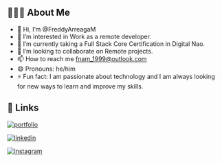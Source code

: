 ## 👨🏻‍💻 About Me

- 👋 Hi, I’m @FreddyArreagaM
- 👀 I’m interested in Work as a remote developer. 
- 🌱 I’m currently taking a Full Stack Core Certification in Digital Nao.
- 💞️ I’m looking to collaborate on Remote projects.
- 📫 How to reach me fnam_1999@outlook.com
- 😄 Pronouns: he/him
- ⚡ Fun fact: I am passionate about technology and I am always looking for new ways to learn and improve my skills.


## 🔗 Links
[![portfolio](https://img.shields.io/badge/Portafolio_Notion-000000?style=for-the-badge&logo=notion&logoColor=white)](https://portafolio-fnam.notion.site/Hola-soy-Freddy-Arreaga-M-aecbaf7ccf8c4fe6be61e1687b17d696?pvs=4)

[![linkedin](https://img.shields.io/badge/linkedin-0A66C2?style=for-the-badge&logo=linkedin&logoColor=white)]([https://www.linkedin.com/](https://www.linkedin.com/in/fnam/))

[![instagram](https://img.shields.io/badge/Instagram-E4405F?style=for-the-badge&logo=instagram&logoColor=white)](https://www.instagram.com/fnam_99/)

